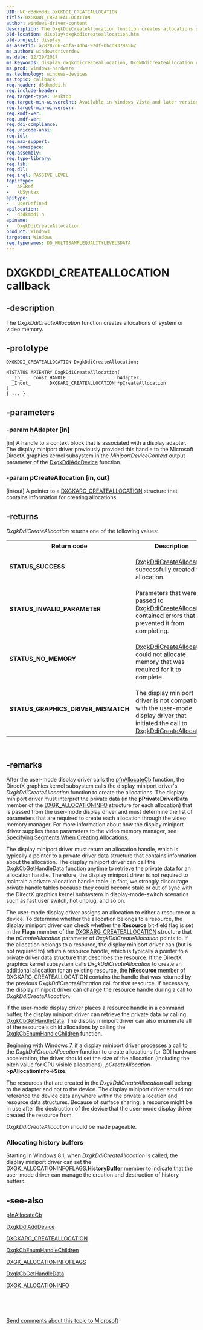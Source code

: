 ```yaml
---
UID: NC:d3dkmddi.DXGKDDI_CREATEALLOCATION
title: DXGKDDI_CREATEALLOCATION
author: windows-driver-content
description: The DxgkDdiCreateAllocation function creates allocations of system or video memory.
old-location: display\dxgkddicreateallocation.htm
old-project: display
ms.assetid: a28287d6-4dfa-4db4-92df-bbcd9379a5b2
ms.author: windowsdriverdev
ms.date: 12/29/2017
ms.keywords: display.dxgkddicreateallocation, DxgkDdiCreateAllocation callback function [Display Devices], DxgkDdiCreateAllocation, DXGKDDI_CREATEALLOCATION, DXGKDDI_CREATEALLOCATION, d3dkmddi/DxgkDdiCreateAllocation, DmFunctions_fa00d14b-b5f1-4dde-8283-cc7b71911f76.xml
ms.prod: windows-hardware
ms.technology: windows-devices
ms.topic: callback
req.header: d3dkmddi.h
req.include-header: 
req.target-type: Desktop
req.target-min-winverclnt: Available in Windows Vista and later versions of the Windows operating systems.
req.target-min-winversvr: 
req.kmdf-ver: 
req.umdf-ver: 
req.ddi-compliance: 
req.unicode-ansi: 
req.idl: 
req.max-support: 
req.namespace: 
req.assembly: 
req.type-library: 
req.lib: 
req.dll: 
req.irql: PASSIVE_LEVEL
topictype:
-	APIRef
-	kbSyntax
apitype:
-	UserDefined
apilocation:
-	d3dkmddi.h
apiname:
-	DxgkDdiCreateAllocation
product: Windows
targetos: Windows
req.typenames: DD_MULTISAMPLEQUALITYLEVELSDATA
---
```


# DXGKDDI_CREATEALLOCATION callback


## -description


The <i>DxgkDdiCreateAllocation</i> function creates allocations of system or video memory.


## -prototype


````
DXGKDDI_CREATEALLOCATION DxgkDdiCreateAllocation;

NTSTATUS APIENTRY DxgkDdiCreateAllocation(
  _In_    const HANDLE                   hAdapter,
  _Inout_       DXGKARG_CREATEALLOCATION *pCreateAllocation
)
{ ... }
````


## -parameters




### -param hAdapter [in]

[in] A handle to a context block that is associated with a display adapter. The display miniport driver previously provided this handle to the Microsoft DirectX graphics kernel subsystem in the <i>MiniportDeviceContext</i> output parameter of the <a href="..\dispmprt\nc-dispmprt-dxgkddi_add_device.md">DxgkDdiAddDevice</a> function.


### -param pCreateAllocation [in, out]

[in/out] A pointer to a <a href="..\d3dkmddi\ns-d3dkmddi-_dxgkarg_createallocation.md">DXGKARG_CREATEALLOCATION</a> structure that contains information for creating allocations.


## -returns



<i>DxgkDdiCreateAllocation</i> returns one of the following values:

<table>
<tr>
<th>Return code</th>
<th>Description</th>
</tr>
<tr>
<td width="40%">
<dl>
<dt><b>STATUS_SUCCESS</b></dt>
</dl>
</td>
<td width="60%">

<a href="..\d3dkmddi\nc-d3dkmddi-dxgkddi_createallocation.md">DxgkDdiCreateAllocation</a> successfully created the allocation.

</td>
</tr>
<tr>
<td width="40%">
<dl>
<dt><b>STATUS_INVALID_PARAMETER</b></dt>
</dl>
</td>
<td width="60%">
Parameters that were passed to <a href="..\d3dkmddi\nc-d3dkmddi-dxgkddi_createallocation.md">DxgkDdiCreateAllocation</a> contained errors that prevented it from completing.

</td>
</tr>
<tr>
<td width="40%">
<dl>
<dt><b>STATUS_NO_MEMORY</b></dt>
</dl>
</td>
<td width="60%">

<a href="..\d3dkmddi\nc-d3dkmddi-dxgkddi_createallocation.md">DxgkDdiCreateAllocation</a> could not allocate memory that was required for it to complete.

</td>
</tr>
<tr>
<td width="40%">
<dl>
<dt><b>STATUS_GRAPHICS_DRIVER_MISMATCH</b></dt>
</dl>
</td>
<td width="60%">
The display miniport driver is not compatible with the user-mode display driver that initiated the call to <a href="..\d3dkmddi\nc-d3dkmddi-dxgkddi_createallocation.md">DxgkDdiCreateAllocation</a>. 

</td>
</tr>
</table>
 




## -remarks



After the user-mode display driver calls the <a href="..\d3dumddi\nc-d3dumddi-pfnd3dddi_allocatecb.md">pfnAllocateCb</a> function, the DirectX graphics kernel subsystem calls the display miniport driver's <i>DxgkDdiCreateAllocation</i> function to create the allocations. The display miniport driver must interpret the private data (in the <b>pPrivateDriverData</b> member of the <a href="..\d3dkmddi\ns-d3dkmddi-_dxgk_allocationinfo.md">DXGK_ALLOCATIONINFO</a> structure for each allocation) that is passed from the user-mode display driver and must determine the list of parameters that are required to create each allocation through the video memory manager. For more information about how the display miniport driver supplies these parameters to the video memory manager, see <a href="https://msdn.microsoft.com/31bfbfd9-89e5-42fe-90bc-8ff54bac4f8b">Specifying Segments When Creating Allocations</a>. 

The display miniport driver must return an allocation handle, which is typically a pointer to a private driver data structure that contains information about the allocation. The display miniport driver can call the <a href="..\d3dkmddi\nc-d3dkmddi-dxgkcb_gethandledata.md">DxgkCbGetHandleData</a> function anytime to retrieve the private data for an allocation handle. Therefore, the display miniport driver is not required to maintain a private allocation handle table. In fact, we strongly discourage private handle tables because they could become stale or out of sync with the DirectX graphics kernel subsystem in display-mode-switch scenarios such as fast user switch, hot unplug, and so on.

The user-mode display driver assigns an allocation to either a resource or a device. To determine whether the allocation belongs to a resource, the display miniport driver can check whether the <b>Resource</b> bit-field flag is set in the <b>Flags</b> member of the <a href="..\d3dkmddi\ns-d3dkmddi-_dxgkarg_createallocation.md">DXGKARG_CREATEALLOCATION</a> structure that the <i>pCreateAllocation</i> parameter of <i>DxgkDdiCreateAllocation</i> points to. If the allocation belongs to a resource, the display miniport driver can (but is not required to) return a resource handle, which is typically a pointer to a private driver data structure that describes the resource. If the DirectX graphics kernel subsystem calls <i>DxgkDdiCreateAllocation</i> to create an additional allocation for an existing resource, the <b>hResource</b> member of DXGKARG_CREATEALLOCATION contains the handle that was returned by the previous <i>DxgkDdiCreateAllocation</i> call for that resource. If necessary, the display miniport driver can change the resource handle during a call to <i>DxgkDdiCreateAllocation</i>. 

If the user-mode display driver places a resource handle in a command buffer, the display miniport driver can retrieve the private data by calling <a href="..\d3dkmddi\nc-d3dkmddi-dxgkcb_gethandledata.md">DxgkCbGetHandleData</a>. The display miniport driver can also enumerate all of the resource's child allocations by calling the <a href="..\d3dkmddi\nc-d3dkmddi-dxgkcb_enumhandlechildren.md">DxgkCbEnumHandleChildren</a> function.

Beginning with Windows 7, if a display miniport driver processes a call to the <i>DxgkDdiCreateAllocation</i> function to create allocations for GDI hardware acceleration, the driver should set the size of the allocation (including the pitch value for CPU visible allocations), <i>pCreateAllocation</i>-&gt;<b>pAllocationInfo</b>-&gt;<b>Size</b>.

The resources that are created in the <i>DxgkDdiCreateAllocation</i> call belong to the adapter and not to the device. The display miniport driver should not reference the device data anywhere within the private allocation and resource data structures. Because of surface sharing, a resource might be in use after the destruction of the device that the user-mode display driver created the resource from. 

<i>DxgkDdiCreateAllocation</i> should be made pageable.

<h3><a id="Allocating_history_buffers"></a><a id="allocating_history_buffers"></a><a id="ALLOCATING_HISTORY_BUFFERS"></a>Allocating history buffers</h3>
Starting in Windows 8.1, when <i>DxgkDdiCreateAllocation</i> is called, the display miniport driver can set the <a href="..\d3dkmddi\ns-d3dkmddi-_dxgk_allocationinfoflags.md">DXGK_ALLOCATIONINFOFLAGS</a>.<b>HistoryBuffer</b> member to indicate that the user-mode driver can manage the creation and destruction of history buffers.




## -see-also

<a href="..\d3dumddi\nc-d3dumddi-pfnd3dddi_allocatecb.md">pfnAllocateCb</a>



<a href="..\dispmprt\nc-dispmprt-dxgkddi_add_device.md">DxgkDdiAddDevice</a>



<a href="..\d3dkmddi\ns-d3dkmddi-_dxgkarg_createallocation.md">DXGKARG_CREATEALLOCATION</a>



<a href="..\d3dkmddi\nc-d3dkmddi-dxgkcb_enumhandlechildren.md">DxgkCbEnumHandleChildren</a>



<a href="..\d3dkmddi\ns-d3dkmddi-_dxgk_allocationinfoflags.md">DXGK_ALLOCATIONINFOFLAGS</a>



<a href="..\d3dkmddi\nc-d3dkmddi-dxgkcb_gethandledata.md">DxgkCbGetHandleData</a>



<a href="..\d3dkmddi\ns-d3dkmddi-_dxgk_allocationinfo.md">DXGK_ALLOCATIONINFO</a>



 

 

<a href="mailto:wsddocfb@microsoft.com?subject=Documentation%20feedback [display\display]:%20DXGKDDI_CREATEALLOCATION callback function%20 RELEASE:%20(12/29/2017)&amp;body=%0A%0APRIVACY STATEMENT%0A%0AWe use your feedback to improve the documentation. We don't use your email address for any other purpose, and we'll remove your email address from our system after the issue that you're reporting is fixed. While we're working to fix this issue, we might send you an email message to ask for more info. Later, we might also send you an email message to let you know that we've addressed your feedback.%0A%0AFor more info about Microsoft's privacy policy, see http://privacy.microsoft.com/en-us/default.aspx." title="Send comments about this topic to Microsoft">Send comments about this topic to Microsoft</a>

